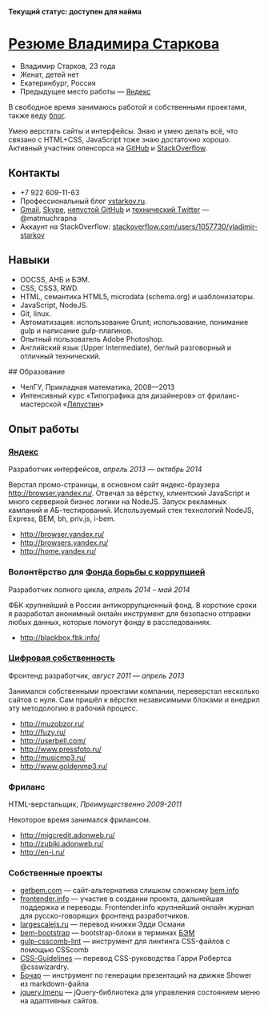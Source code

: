 **Текущий статус: доступен для найма**

# [Резюме Владимира Старкова](http://matmuchrapna.github.io/cv/ru/)

* Владимир Старков, 23 года
* Женат, детей нет
* Екатеринбург, Россия
* Предыдущее место работы — [Яндекс][ya-ru]

В свободное время занимаюсь работой и собственными проектами, также веду [блог][site-ru].

Умею верстать сайты и интерфейсы. Знаю и умею делать всё, что связано с HTML+CSS, JavaScript тоже знаю достаточно хорошо. Активный участник опенсорса на [GitHub][GH] и [StackOverflow][SO].


## Контакты

* +7 922 609-11-63
* Профессиональный блог [vstarkov.ru][site-ru].
* [Gmail][gmail], [Skype][skype], [непустой GitHub][GH] и [технический Twitter][tw] — @matmuchrapna
* Аккаунт на StackOverflow: [stackoverflow.com/users/1057730/vladimir-starkov][SO]

## Навыки

* OOCSS, АНБ и БЭМ.
* CSS, CSS3, RWD.
* HTML, семантика HTML5, microdata (schema.org) и шаблонизаторы.
* JavaScript, NodeJS.
* Git, linux.
* Автоматизация: использование Grunt; использование, понимание gulp и написание gulp-плагинов.
* Опытный пользователь Adobe Photoshop.
* Английский язык (Upper Intermediate), беглый разговорный и отличный технический.

## Образование

* ЧелГУ, Прикладная математика, 2008—2013
* Интенсивный курс «Типографика для дизайнеров» от фриланс-мастерской «[Ляпустин][lyapustin]»

## Опыт работы

### [Яндекс][ya-ru]
Разработчик интерфейсов, *апрель 2013 — октябрь 2014*

Верстал промо-страницы, в основном сайт яндекс-браузера http://browser.yandex.ru/. Отвечал за вёрстку, клиентский JavaScript и много серверной бизнес логики на NodeJS. Запуск рекламных кампаний и АБ-тестирований. Используемый стек технологий NodeJS, Express, BEM, bh, priv.js, i-bem.

* http://browser.yandex.ru/
* http://browsers.yandex.ru/
* http://home.yandex.ru/

### Волонтёрство для [Фонда борьбы с коррупцией][fbk]
Разработчик полного цикла, *апрель 2014 – май 2014*

ФБК крупнейший в России антикоррупционный фонд. В короткие сроки я разработал анонимный онлайн инструмент для безопасно отправки любых данных, которые помогут фонду в расследованиях.

* http://blackbox.fbk.info/

### [Цифровая собственность][digipro]
Фронтенд разработчик, *август 2011 — апрель 2013*

Занимался собственными проектами компании, переверстал несколько сайтов с нуля. Сам пришёл к вёрстке независимыми блоками и внедрил эту методологию в рабочий процесс.

* http://muzobzor.ru/
* http://fuzy.ru/
* http://userbell.com/
* http://www.pressfoto.ru/
* http://musicmp3.ru/
* http://www.goldenmp3.ru/

### Фриланс
HTML-верстальщик, *Преимущественно 2009-2011*

Некоторое время занимался фрилансом.

* http://migcredit.adonweb.ru/
* http://zubiki.adonweb.ru/
* http://en-i.ru/


### Собственные проекты

* [getbem.com][getbem] — сайт-альтернатива слишком сложному [bem.info][bem.info]
* [frontender.info][frontender] — участие в создании проекта, дальнейшая поддержка и переводы. Frontender.info крупнейший онлайн журнал для русско-говорящих фронтенд разработчиков.
* [largescalejs.ru][largescalejs] — перевод книжки Эдди Османи
* [bem-bootstrap][bem-bootstrap] — bootstrap-блоки в терминах [БЭМ][getbem]
* [gulp-csscomb-lint][gulp-csscomb-lint] — инструмент для линтинга CSS-файлов с помощью CSScomb
* [CSS-Guidelines][CSS-Guidelines] — перевод CSS-руководства Гарри Робертса @csswizardry.
* [Бочар][bochar] — инструмент по генерации презентаций на движке Shower из markdown-файла
* [jquery.imenu][jquery.imenu] — jQuery-библиотека для управления состоянием меню на адаптивных сайтов.


[site-ru]: http://vstarkov.ru/
[site-en]: http://vstarkov.com/
[GH]: http://github.com/matmuchrapna
[SO]: http://stackoverflow.com/users/1057730/vladimir-starkov
[gmail]: mailto:matmuchrapna@gmail.com
[skype]: skype:matmuchrapna?chat
[tw]: https://twitter.com/matmuchrapna

[lyapustin]: http://lyapustin.com/
[ya-ru]: https://yandex.ru/
[ya-en]: https://yandex.com/
[fbk]: http://fbk.info/
[digipro]: http://digipro.ru/

[getbem]: http://getbem.com/
[bem.info]: http://bem.info/
[frontender]: http://frontender.info/
[largescalejs]: http://largescalejs.ru/
[bem-bootstrap]: https://github.com/matmuchrapna/bem-bootstrap
[gulp-csscomb-lint]: https://github.com/matmuchrapna/gulp-csscomb-lint
[CSS-Guidelines]: https://github.com/matmuchrapna/CSS-Guidelines
[bochar]: https://matmuchrapna.github.io/bochar/
[jquery.imenu]: https://matmuchrapna.github.io/jquery.imenu/
